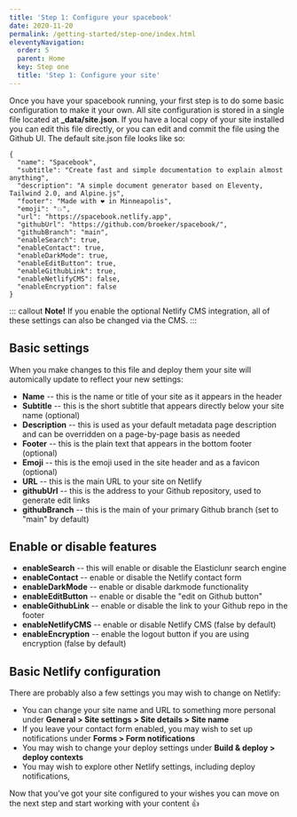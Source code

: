 ```yaml
---
title: 'Step 1: Configure your spacebook' 
date: 2020-11-20
permalink: /getting-started/step-one/index.html
eleventyNavigation:
  order: 5
  parent: Home
  key: Step one 
  title: 'Step 1: Configure your site'
---
```

Once you have your spacebook running, your first step is to do some basic configuration to make it your own. All site configuration is stored in a single file located at **_data/site.json**. If you have a local copy of your site installed you can edit this file directly, or you can edit and commit the file using the Github UI. The default site.json file looks like so: 

```
{
  "name": "Spacebook",
  "subtitle": "Create fast and simple documentation to explain almost anything",
  "description": "A simple document generator based on Eleventy, Tailwind 2.0, and Alpine.js",
  "footer": "Made with ❤️️ in Minneapolis",
  "emoji": "💥️️",
  "url": "https://spacebook.netlify.app",
  "githubUrl": "https://github.com/broeker/spacebook/",
  "githubBranch": "main",
  "enableSearch": true,
  "enableContact": true,
  "enableDarkMode": true,
  "enableEditButton": true,
  "enableGithubLink": true,
  "enableNetlifyCMS": false,
  "enableEncryption": false
}
```

::: callout
**Note!** If you enable the optional Netlify CMS integration, all of these settings can also be changed via the CMS.
:::

## Basic settings

When you make changes to this file and deploy them your site will automically update to reflect your new settings:

* **Name** -- this is the name or title of your site as it appears in the header
* **Subtitle** -- this is the short subtitle that appears directly below your site name (optional)
* **Description** -- this is used as your default metadata page description and can be overridden on a page-by-page basis as needed
* **Footer** -- this is the plain text that appears in the bottom footer (optional)
* **Emoji** -- this is the emoji used in the site header and as a favicon (optional)
* **URL** -- this is the main URL to your site on Netlify
* **githubUrl** -- this is the address to your Github repository, used to generate edit links
* **githubBranch** -- this is the main of your primary Github branch (set to "main" by default)

## Enable or disable features

* **enableSearch** -- this will enable or disable the Elasticlunr search engine
* **enableContact** -- enable or disable the Netlify contact form
* **enableDarkMode** -- enable or disable darkmode functionality
* **enableEditButton** -- enable or disable the "edit on Github button"
* **enableGithubLink** -- enable or disable the link to your Github repo in the footer
* **enableNetlifyCMS** -- enable or disable Netlify CMS (false by default)
* **enableEncryption** -- enable the logout button if you are using encryption (false by default)


## Basic Netlify configuration

There are probably also a few settings you may wish to change on Netlify:

* You can change your site name and URL to something more personal under **General > Site settings > Site details > Site name** 
* If you leave your contact form enabled, you may wish to set up notifications under **Forms > Form notifications** 
* You may wish to change your deploy settings under **Build & deploy > deploy contexts**
* You may wish to explore other Netlify settings, including deploy notifications, 

Now that you've got your site configured to your wishes you can move on the next step and start working with your content 👍
